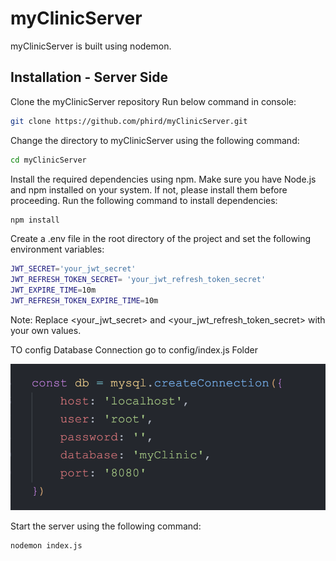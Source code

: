# myClinicServer

myClinicServer is built using nodemon.

## Installation - Server Side

Clone the myClinicServer repository
Run below command in console:

```bash
git clone https://github.com/phird/myClinicServer.git
```

Change the directory to myClinicServer using the following command:

```bash
cd myClinicServer
```

Install the required dependencies using npm. Make sure you have Node.js and npm installed on your system. If not, please install them before proceeding. Run the following command to install dependencies:

```bash
npm install
```

Create a .env file in the root directory of the project and set the following environment variables:

```bash
JWT_SECRET='your_jwt_secret'
JWT_REFRESH_TOKEN_SECRET= 'your_jwt_refresh_token_secret'
JWT_EXPIRE_TIME=10m
JWT_REFRESH_TOKEN_EXPIRE_TIME=10m

```

Note: Replace <your_jwt_secret> and <your_jwt_refresh_token_secret> with your own values.

TO config Database Connection go to config/index.js Folder

![Screenshot 1](/image/Screenshot%202566-04-05%20at%201.35.42%20PM.png)

Start the server using the following command:

```bash
nodemon index.js
```

